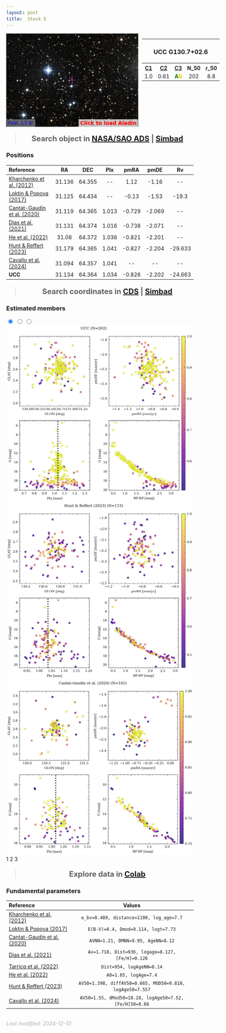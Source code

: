 ```yaml
---
layout: post
title:  Stock 5
---
```

<div style="display: flex; justify-content: space-between; width:720px;height:250px">
<div style="text-align: center;">
<!-- WEBP image -->
<img id="myImage" src="https://raw.githubusercontent.com/ucc23/Q2P/main/plots/stock5_aladin.webp" alt="Clickable Image" style="width:355px;height:250px; cursor: pointer;">

<!-- Div to contain Aladin Lite viewer -->
<div id="aladin-lite-div" style="width:355px;height:250px;display:none;"></div>

<!-- Aladin Lite script (will be loaded after the image is clicked) -->
<script type="text/javascript">
// Function to load Aladin Lite after image click and hide the image
function loadAladinLiteAndHideImage() {
    // Dynamically load the Aladin Lite script
    let aladinScript = document.createElement('script');
    aladinScript.src = "https://aladin.cds.unistra.fr/AladinLite/api/v3/latest/aladin.js";
    aladinScript.charset = "utf-8";
    aladinScript.onload = function () {
        A.init.then(() => {
            let aladin = A.aladin('#aladin-lite-div', {survey:"P/DSS2/color", fov:0.293, target: "31.134 64.364"});
            // Remove the image
            document.getElementById('myImage').remove();
            // Hide the image
            //document.getElementById('myImage').style.visibility = "hidden";
            // Show the Aladin Lite viewer
            document.getElementById('aladin-lite-div').style.display = 'block';
        });
     };
    document.head.appendChild(aladinScript);
}
// Event listener for image click
document.getElementById('myImage').addEventListener('click', loadAladinLiteAndHideImage);
</script>
</div>
<!-- Left block -->

<table style="text-align: center; width:355px;height:250px;">
  <!-- Row 1 (title) -->
  <tr>
    <td colspan="5"><h3>UCC G130.7+02.6</h3></td>
  </tr>
  <!-- Row 2 -->
  <tr>
    <th><a href="https://ucc.ar/faq#what-are-the-c1-c2-and-c3-parameters" title="Photometric class">C1</a></th>
    <th><a href="https://ucc.ar/faq#what-are-the-c1-c2-and-c3-parameters" title="Density class">C2</a></th>
    <th><a href="https://ucc.ar/faq#what-are-the-c1-c2-and-c3-parameters" title="Combined class">C3</a></th>
    <th><div title="Stars with membership probability >50%">N_50</div></th>
    <th><div title="Radius that contains half the members [arcmin]">r_50</div></th>
  </tr>
  <!-- Row 3 -->
  <tr>
    <td>1.0</td>
    <td>0.61</td>
    <td><span style="color: green; font-weight: bold;">A</span><span style="color: #FFC300; font-weight: bold;">B</span></td>
    <td>202</td>
    <td>8.8</td>
  </tr>
</table>
</div>

> <p style="text-align:center; font-weight: bold; font-size:20px">Search object in <a data-umami-event="nasa_search" href="https://ui.adsabs.harvard.edu/search/q=%20collection%3Aastronomy%20body%3A%22Stock%205%22&sort=date%20desc%2C%20bibcode%20desc&p_=0" target="_blank">NASA/SAO ADS</a> | <a data-umami-event="simbad_search" href="https://simbad.cds.unistra.fr/simbad/sim-id-refs?Ident=stock5" target="_blank">Simbad</a></p>


### Positions

| Reference    | RA    | DEC   | Plx  | pmRA  | pmDE   |  Rv  |
| :---         | :---: | :---: | :---: | :---: | :---: | :---: |
|[Kharchenko et al. (2012)](https://ui.adsabs.harvard.edu/abs/2012A%26A...543A.156K) | 31.136 | 64.355 | -- | 1.12 | -1.16 | -- |
|[Loktin & Popova (2017)](https://ui.adsabs.harvard.edu/abs/2017AstBu..72..257L) | 31.125 | 64.434 | -- | -0.13 | -1.53 | -19.3 |
|[Cantat-Gaudin et al. (2020)](https://ui.adsabs.harvard.edu/abs/2020A%26A...640A...1C) | 31.119 | 64.365 | 1.013 | -0.729 | -2.069 | -- |
|[Dias et al. (2021)](https://ui.adsabs.harvard.edu/abs/2021MNRAS.504..356D) | 31.131 | 64.374 | 1.016 | -0.738 | -2.071 | -- |
|[He et al. (2022)](https://ui.adsabs.harvard.edu/abs/2022ApJS..262....7H) | 31.08 | 64.372 | 1.036 | -0.821 | -2.201 | -- |
|[Hunt & Reffert (2023)](https://ui.adsabs.harvard.edu/abs/2023A%26A...673A.114H) | 31.179 | 64.365 | 1.041 | -0.827 | -2.204 | -29.633 |
|[Cavallo et al. (2024)](https://ui.adsabs.harvard.edu/abs/2024AJ....167...12C) | 31.094 | 64.357 | 1.041 | -- | -- | -- |
| **UCC** |31.134 | 64.364 | 1.034 | -0.826 | -2.202 | -24.663 |

> <p style="text-align:center; font-weight: bold; font-size:20px">Search coordinates in <a data-umami-event="cds_coord_search" href="https://cdsportal.u-strasbg.fr/?target=31.134,+64.364" target="_blank">CDS</a> | <a data-umami-event="simbad_coord_search" href="https://simbad.cds.unistra.fr/mobile/object_list.html?coord=31.134%2064.364&output=json&radius=5&userEntry=stock5" target="_blank">Simbad</a></p>

### Estimated members

<div class="carousel">
<input type="radio" name="radio-btn" id="slide1" checked>
<input type="radio" name="radio-btn" id="slide2">
<input type="radio" name="radio-btn" id="slide3">
<div class="slides">
<div class="slide">
<a href="https://raw.githubusercontent.com/ucc23/Q2P/main/plots/stock5.webp" target="_blank">
<img src="https://raw.githubusercontent.com/ucc23/Q2P/main/plots/stock5.webp" alt="Stock 5 UCC">
</a>
</div>
<div class="slide">
<a href="https://raw.githubusercontent.com/ucc23/Q2P/main/plots/stock5_HUNT23.webp" target="_blank">
<img src="https://raw.githubusercontent.com/ucc23/Q2P/main/plots/stock5_HUNT23.webp" alt="Stock 5 HUNT23">
</a>
</div>
<div class="slide">
<a href="https://raw.githubusercontent.com/ucc23/Q2P/main/plots/stock5_CANTAT20.webp" target="_blank">
<img src="https://raw.githubusercontent.com/ucc23/Q2P/main/plots/stock5_CANTAT20.webp" alt="Stock 5 CANTAT20">
</a>
</div>
</div>
<div class="indicators">
<label for="slide1">1</label>
<label for="slide2">2</label>
<label for="slide3">3</label>
</div>
</div>


> <p style="text-align:center; font-weight: bold; font-size:20px">Explore data in <a data-umami-event="colab" href="https://colab.research.google.com/github/ucc23/ucc/blob/main/assets/notebook.ipynb" target="_blank">Colab</a></p>


### Fundamental parameters

| Reference |  Values |
| :---         |     :---:      |
| [Kharchenko et al. (2012)](https://ui.adsabs.harvard.edu/abs/2012A%26A...543A.156K) | `e_bv=0.489, distance=1100, log_age=7.7` |
| [Loktin & Popova (2017)](https://ui.adsabs.harvard.edu/abs/2017AstBu..72..257L) | `E(B-V)=0.4, Dmod=9.114, logt=7.73` |
| [Cantat-Gaudin et al. (2020)](https://ui.adsabs.harvard.edu/abs/2020A%26A...640A...1C) | `AVNN=1.21, DMNN=9.95, AgeNN=8.12` |
| [Dias et al. (2021)](https://ui.adsabs.harvard.edu/abs/2021MNRAS.504..356D) | `Av=1.718, Dist=936, logage=8.127, [Fe/H]=0.126` |
| [Tarricq et al. (2022)](https://ui.adsabs.harvard.edu/abs/2022A%26A...659A..59T) | `Dist=954, logAgeNN=8.14` |
| [He et al. (2022)](https://ui.adsabs.harvard.edu/abs/2022ApJS..262....7H) | `A0=1.85, logAge=7.4` |
| [Hunt & Reffert (2023)](https://ui.adsabs.harvard.edu/abs/2023A%26A...673A.114H) | `AV50=1.398, diffAV50=0.665, MOD50=9.818, logAge50=7.557` |
| [Cavallo et al. (2024)](https://ui.adsabs.harvard.edu/abs/2024AJ....167...12C) | `AV50=1.55, dMod50=10.28, logAge50=7.52, [Fe/H]50=0.66` |

<br>
<font color="b3b1b1"><i>Last modified: 2024-12-10</i></font>

